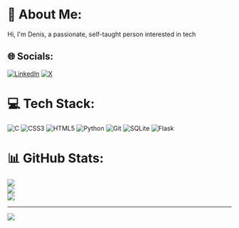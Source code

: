 # 💫 About Me:
Hi, I'm Denis, a passionate, self-taught person interested  in tech 


## 🌐 Socials:
[![LinkedIn](https://img.shields.io/badge/LinkedIn-%230077B5.svg?logo=linkedin&logoColor=white)](https://linkedin.com/in/linkedin.com/in/denis-podhorec-542625153) [![X](https://img.shields.io/badge/X-black.svg?logo=X&logoColor=white)](https://x.com/https://x.com/@DPodhorec) 

# 💻 Tech Stack:
![C](https://img.shields.io/badge/c-%2300599C.svg?style=for-the-badge&logo=c&logoColor=white) ![CSS3](https://img.shields.io/badge/css3-%231572B6.svg?style=for-the-badge&logo=css3&logoColor=white) ![HTML5](https://img.shields.io/badge/html5-%23E34F26.svg?style=for-the-badge&logo=html5&logoColor=white) ![Python](https://img.shields.io/badge/python-3670A0?style=for-the-badge&logo=python&logoColor=ffdd54) ![Git](https://img.shields.io/badge/git-%23F05033.svg?style=for-the-badge&logo=git&logoColor=white) ![SQLite](https://img.shields.io/badge/sqlite-%2307405e.svg?style=for-the-badge&logo=sqlite&logoColor=white) ![Flask](https://img.shields.io/badge/flask-%23000.svg?style=for-the-badge&logo=flask&logoColor=white)
# 📊 GitHub Stats:
![](https://github-readme-stats.vercel.app/api?username=Dendop&theme=dark&hide_border=false&include_all_commits=false&count_private=false)<br/>
![](https://nirzak-streak-stats.vercel.app/?user=Dendop&theme=dark&hide_border=false)<br/>
![](https://github-readme-stats.vercel.app/api/top-langs/?username=Dendop&theme=dark&hide_border=false&include_all_commits=false&count_private=false&layout=compact)

---
[![](https://visitcount.itsvg.in/api?id=Dendop&icon=0&color=0)](https://visitcount.itsvg.in)

<!-- Proudly created with GPRM ( https://gprm.itsvg.in ) -->

